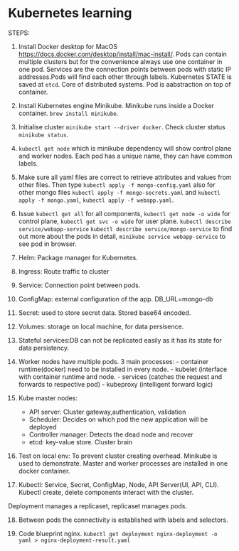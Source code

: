 # Kubernetes learning

STEPS: 

1. Install Docker desktop for MacOS https://docs.docker.com/desktop/install/mac-install/. Pods can contain multiple clusters but for the convenience always use one container in one pod. Services are the connection points between pods with static IP addresses.Pods will find each other through labels. Kubernetes STATE is saved at `etcd`. Core of distributed systems. Pod is aabstraction on top of container.

2. Install Kubernetes engine Minikube. Minikube runs inside a Docker container. `brew install minikube`. 

3. Initialise cluster `minikube start --driver docker`. Check cluster status `minikube status`. 

4. `kubectl get node` which is minikube dependency will show control plane and worker nodes. Each pod has a unique name, they can have common labels. 

5. Make sure all yaml files are correct to retrieve attributes and values from other files. Then type `kubectl apply -f mongo-config.yaml` also for other mongo files `kubectl apply -f mongo-secrets.yaml` and `kubectl apply -f mongo.yaml`, `kubectl apply -f webapp.yaml`.

6. Issue `kubectl get all` for all components,  `kubectl get node -o wide` for control plane, `kubectl get svc -o wide` for user plane. `kubectl describe service/webapp-service` `kubectl describe service/mongo-service` to find out more about the pods in detail, `minikube service webapp-service` to see pod in browser.

8. Helm: Package manager for Kubernetes.
9. Ingress: Route traffic to cluster
9. Service: Connection point between pods.
10. ConfigMap: external configuration of the app. DB_URL=mongo-db
11. Secret: used to store secret data. Stored base64 encoded.
12. Volumes: storage on local machine, for data persisence.
13. Stateful services:DB can not be replicated easily as it has its state for data persistency.


14. Worker nodes have multiple pods. 
	3 main processes: 
		- container runtime(docker) need to be installed in every node.
		- kubelet (interface with container runtime and node.
		- services (catches the request and forwards to respective pod)
		- kubeproxy (intelligent forward logic)

15. Kube master nodes:
	- API server: Cluster gateway,authentication, validation
	- Scheduler: Decides on which pod the new application will be deployed
	- Controller manager: Detects the dead node and recover 
	- etcd: key-value store. Cluster brain

16. Test on local env: To prevent cluster creating overhead. Minikube is used to demonstrate. Master and worker processes are installed in one docker container.

17. Kubectl: Service, Secret, ConfigMap, Node, API Server(UI, API, CLI). Kubectl create, delete components interact with the cluster.

Deployment manages a replicaset, replicaset manages pods.

18. Between pods the connectivity is established with labels and selectors.

19. Code blueprint nginx. `kubectl get deployment nginx-deployment -o yaml > nginx-deployment-result.yaml`
